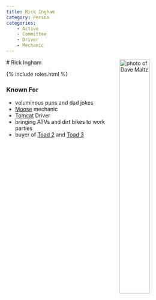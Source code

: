 ```yaml
---
title: Rick Ingham
category: Person
categories:
    - Active
    - Committee
    - Driver
    - Mechanic
---
```

<img src="img/2020-Dave-Maltz.jpeg" align="right" style="width: 40%;" alt="photo of Dave Maltz">
# Rick Ingham

{% include roles.html %}
### Known For
- voluminous puns and dad jokes
- [Moose](Moose) mechanic
- [Tomcat](Tomcat) Driver
- bringing ATVs and dirt bikes to work parties
- buyer of [Toad 2](Toad-2) and [Toad 3](Toad-3)
